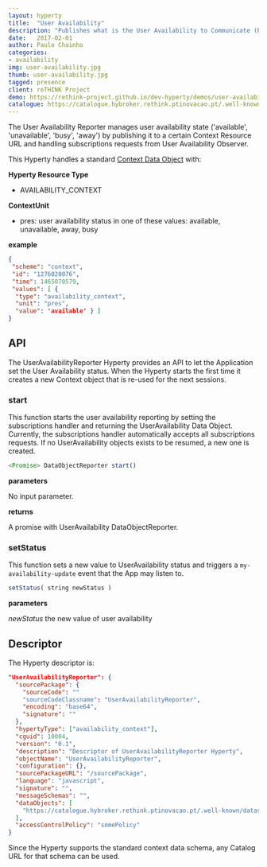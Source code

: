 ```yaml
---
layout: hyperty
title:  "User Availability"
description: "Publishes what is the User Availability to Communicate (Presence)"
date:   2017-02-01
author: Paulo Chainho
categories:
- availability
img: user-availability.jpg
thumb: user-availability.jpg
tagged: presence
client: reTHINK Project
demo: https://rethink-project.github.io/dev-hyperty/demos/user-availability-observer/
catalogue: https://catalogue.hybroker.rethink.ptinovacao.pt/.well-known/hyperty/UserAvailabilityObserver
---
```



The User Availability Reporter manages user availability state ('available', 'unavailable', 'busy', 'away') by publishing it to a certain Context Resource URL and handling subscriptions requests from User Availability Observer.

This Hyperty handles a standard [Context Data Object](https://github.com/reTHINK-project/dev-service-framework/tree/master/docs/datamodel/data-objects/context) with:

**Hyperty Resource Type**

* AVAILABILITY_CONTEXT

**ContextUnit**

-	pres: user availability status in one of these values: available, unavailable, away, busy

**example**

```json
{
 "scheme": "context",
 "id": "1276020076",
 "time": 1465070579,
 "values": [ {
  "type": "availability_context",
  "unit": "pres",
  "value": 'available' } ]
}
```


## API

The UserAvailabilityReporter Hyperty provides an API to let the Application set the User Availability status. When the Hyperty starts the first time it creates a new Context object that is re-used for the next sessions.

### start

This function starts the user availability reporting by setting the subscriptions handler and returning the UserAvailability Data Object. Currently, the subscriptions handler automatically accepts all subscriptions requests. If no UserAvailability objects exists to be resumed, a new one is created.

```javascript
<Promise> DataObjectReporter start()
```

**parameters**

No input parameter.

**returns**

A promise with UserAvailability DataObjectReporter.

### setStatus

This function sets a new value to UserAvailability status and triggers a `my-availability-update` event that the App may listen to.

```javascript
setStatus( string newStatus )
```

**parameters**

*newStatus* the new value of user availability


## Descriptor

The Hyperty descriptor is:

```json
"UserAvailabilityReporter": {
  "sourcePackage": {
    "sourceCode": ""
    "sourceCodeClassname": "UserAvailabilityReporter",
    "encoding": "base64",
    "signature": ""
  },
  "hypertyType": ["availability_context"],
  "cguid": 10004,
  "version": "0.1",
  "description": "Descriptor of UserAvailabilityReporter Hyperty",
  "objectName": "UserAvailabilityReporter",
  "configuration": {},
  "sourcePackageURL": "/sourcePackage",
  "language": "javascript",
  "signature": "",
  "messageSchemas": "",
  "dataObjects": [
    "https://catalogue.hybroker.rethink.ptinovacao.pt/.well-known/dataschema/Context"
  ],
  "accessControlPolicy": "somePolicy"
}
```

Since the Hyperty supports the standard context data schema, any Catalog URL for that schema can be used.
